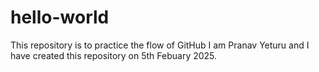 # hello-world
This repository is to practice the flow of GitHub
I am Pranav Yeturu and I have created this repository on 5th Febuary 2025.
